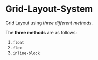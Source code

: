 # Grid-Layout-System
  Grid Layout using _three different methods_.
  
  The **three methods** are as follows: 
  1. `float`
  2. `flex`
  3. `inline-block`
